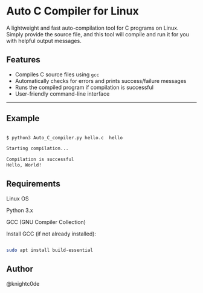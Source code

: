 # Auto C Compiler for Linux

A lightweight and fast auto-compilation tool for C programs on Linux. Simply provide the source file, and this tool will compile and run it for you with helpful output messages.

## Features

- Compiles C source files using `gcc`
- Automatically checks for errors and prints success/failure messages
- Runs the compiled program if compilation is successful
- User-friendly command-line interface

---
## Example
```bash

$ python3 Auto_C_compiler.py hello.c  hello

Starting compilation...

Compilation is successful
Hello, World!
```

## Requirements
Linux OS

Python 3.x

GCC (GNU Compiler Collection)

Install GCC (if not already installed):

```bash

sudo apt install build-essential

```

## Author
@knightc0de

